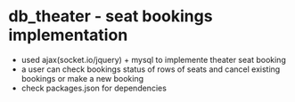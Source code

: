 # db_theater - seat bookings implementation

- used ajax(socket.io/jquery) + mysql to implemente theater seat booking
- a user can check bookings status of rows of seats and cancel existing bookings or make a new booking
- check packages.json for dependencies